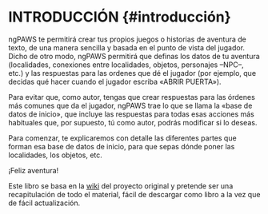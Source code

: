 # INTRODUCCIÓN {#introducción}

ngPAWS te permitirá crear tus propios juegos o historias de aventura de texto, de una manera sencilla y basada en el punto de vista del jugador. Dicho de otro modo, ngPAWS permitirá que definas los datos de tu aventura \(localidades, conexiones entre localidades, objetos, personajes –NPC–, etc.\) y las respuestas para las ordenes que dé el jugador \(por ejemplo, que decidas qué hacer cuando el jugador escriba «ABRIR PUERTA»\).

Para evitar que, como autor, tengas que crear respuestas para las órdenes más comunes que da el jugador, ngPAWS trae lo que se llama la «base de datos de inicio», que incluye las respuestas para todas esas acciones más habituales que, por supuesto, tú como autor, podrás modificar si lo deseas.

Para comenzar, te explicaremos con detalle las diferentes partes que forman esa base de datos de inicio, para que sepas dónde poner las localidades, los objetos, etc.

¡Feliz aventura!

Este libro se basa en la [wiki](https://github.com/Utodev/ngPAWS) del proyecto original y pretende ser una recapitulación de todo el material, fácil de descargar como libro a la vez que de fácil actualización.

